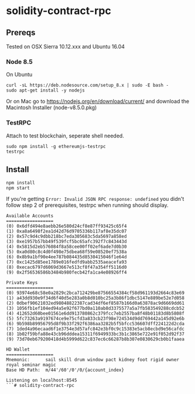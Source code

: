 # solidity-contract-rpc

## Prereqs
Tested on OSX Sierra 10.12.xxx and Ubuntu 16.04
### Node 8.5
On Ubuntu
```
curl -sL https://deb.nodesource.com/setup_8.x | sudo -E bash -
sudo apt-get install -y nodejs
```

Or on Mac go to https://nodejs.org/en/download/current/ and download
the Macintosh Installer (node-v8.5.0.pkg)

### TestRPC
Attach to test blockchain, seperate shell needed. 
```
sudo npm install -g ethereumjs-testrpc
testrpc
```


## Install
```
npm install 
npm start
```

If you're getting `Error: Invalid JSON RPC response: undefined` you didn't follow step 2 of prerequisites, testrpc when running should display.

```
Available Accounts
==================
(0) 0x6dfd494e8aebb26e580d24cf8e87ff93425c65f4
(1) 0xa8a6498f2ea1d42d76d9705336b117af8e35dc07
(2) 0x57c9d4c9dbb218bc7eda305683c5da5697a858ed
(3) 0xe1957b57bb49f539fcf5bc65afc392f7c843443d
(4) 0x5815d2eb576084f8a58cee00ff02ef6ade7d0b30
(5) 0xa0d80c8c4d0f498e75dbea68f59e08520ef7538a
(6) 0x8b9a1bf90e4ee787b084435d8530415046f1e64d
(7) 0xc1425d85ee1789e016fedfd9abb2535aeacefa93
(8) 0xecac6797d6069d3667e513cf8f47a354ff5116d0
(9) 0x2f56536586b3484b980fecb42fa1ca4e08926ff4

Private Keys
==================
(0) 93974e68c58e0a2829c2bca712429be87566554384cf58d961193d2664c83e69
(1) a43dd930e9f34d6f40d5e283a0b8d010bc25a3b86f1dbc5147e889be52e7d058
(2) 0dbef90621032ed98048822387cad34df6ef8587b166d0a63878ac9d6669dd61
(3) 1056fb1ef104ed94a5e92f677bd0a110ab8d3375577a5a7fb583549288cdcb52
(4) 412652d60bee01561e6dd913780862c379fcc7eb2557ba8f48b01183d8b5808f
(5) 5fc73263a9197674ce9e75cfd3a833cb23f98e724534d9dd769442a145d92e6b
(6) 9b598b89956795d8f9b33f292f6386aa3282b5f5bfcc536607dff224122d2cda
(7) 1ded4a96ecaad6f1e3754e3d57afc842e3bf0c9c15383e5acb8ecbd9e56cafdc
(8) 1b02f59bfa88e43cb96dddea15311f6949933bc3b1c3865e722e91f052d92f37
(9) 73d70eb679200418d4b5999d622c837ec6c66287b8b307e0830629cb0b1faaea

HD Wallet
==================
Mnemonic:      sail skill drum window pact kidney foot rigid owner royal seminar magic
Base HD Path:  m/44'/60'/0'/0/{account_index}

Listening on localhost:8545
```# solidity-contract-rpc
